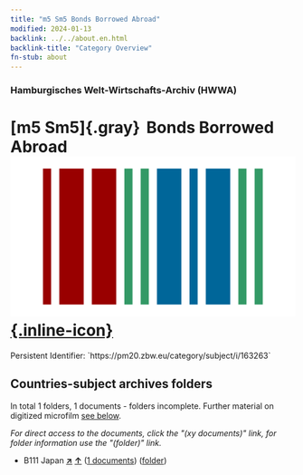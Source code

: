 ```yaml
---
title: "m5 Sm5 Bonds Borrowed Abroad"
modified: 2024-01-13
backlink: ../../about.en.html
backlink-title: "Category Overview"
fn-stub: about
---
```


### Hamburgisches Welt-Wirtschafts-Archiv (HWWA)

# [m5 Sm5]{.gray}&#8201; Bonds Borrowed Abroad &#160; [![Wikidata](/images/Wikidata-logo.svg "Wikidata"){.inline-icon}](http://www.wikidata.org/entity/Q104700333)

<div class="hint">Persistent Identifier: `https://pm20.zbw.eu/category/subject/i/163263`</div>







## Countries-subject archives folders







In total 1 folders, 1 documents - folders incomplete. Further material on digitized microfilm [see below](#filmsections).

_For direct access to the documents, click the "(xy documents)" link, for folder information use the "(folder)" link._


- B111 Japan [**&nearr;**](../../../geo/i/141272/about.en.html "Japan (all folders)") [**&uarr;**](../../../geo/about.en.html#B111 "Country category system") (<a href="https://pm20.zbw.eu/iiifview/folder/sh/141272,163263" title="about: Japan : Bonds Borrowed Abroad" target="_blank">1 documents</a>) ([folder](../../../../folder/sh/1412xx/141272/1632xx/163263/about.en.html))



<a id="filmsections" />













